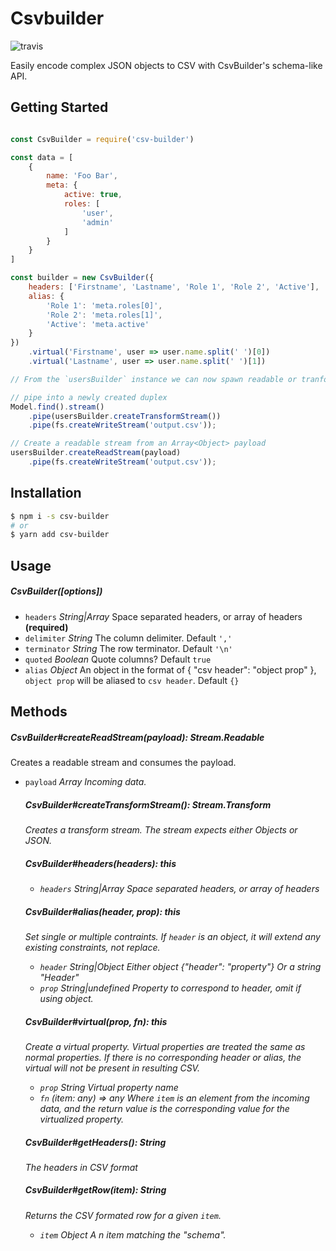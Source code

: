 # Csvbuilder
![travis](https://travis-ci.org/nickpisacane/CsvBuilder.svg?branch=master)

Easily encode complex JSON objects to CSV with CsvBuilder's schema-like API.

## Getting Started
```js

const CsvBuilder = require('csv-builder')

const data = [
	{
		name: 'Foo Bar',
		meta: {
			active: true,
			roles: [
				'user',
				'admin'
			]
		}
	}
]

const builder = new CsvBuilder({
	headers: ['Firstname', 'Lastname', 'Role 1', 'Role 2', 'Active'],
	alias: {
		'Role 1': 'meta.roles[0]',
		'Role 2': 'meta.roles[1]',
		'Active': 'meta.active'
	}
})
	.virtual('Firstname', user => user.name.split(' ')[0])
	.virtual('Lastname', user => user.name.split(' ')[1])

// From the `usersBuilder` instance we can now spawn readable or tranform streams.

// pipe into a newly created duplex
Model.find().stream()
	.pipe(usersBuilder.createTransformStream())
	.pipe(fs.createWriteStream('output.csv'));

// Create a readable stream from an Array<Object> payload
usersBuilder.createReadStream(payload)
	.pipe(fs.createWriteStream('output.csv'));
```

## Installation
```bash
$ npm i -s csv-builder
# or
$ yarn add csv-builder
```

## Usage
##### CsvBuilder([options])
* `headers` *String|Array<String>* Space separated headers, or array of headers **(required)**
* `delimiter` *String* The column delimiter. Default `','`
* `terminator` *String* The row terminator. Default `'\n'`
* `quoted` *Boolean* Quote columns? Default `true`
* `alias` *Object* An object in the format of { "csv header": "object prop" }, `object prop` will be aliased to `csv header`. Default `{}`

## Methods

##### CsvBuilder#createReadStream(payload): Stream.Readable
Creates a readable stream and consumes the payload.
* `payload` *Array<Object>* Incoming data.

##### CsvBuilder#createTransformStream(): Stream.Transform
Creates a transform stream. The stream expects either Objects or JSON.

##### CsvBuilder#headers(headers): this
* `headers` *String|Array* Space separated headers, or array of headers

##### CsvBuilder#alias(header, prop): this
Set single or multiple contraints. If `header` is an object, it will extend any existing constraints, not replace.
* `header` *String|Object* Either object {"header": "property"} Or a string "Header"
* `prop` *String|undefined* Property to correspond to header, omit if using object.

##### CsvBuilder#virtual(prop, fn): this
Create a virtual property. Virtual properties are treated the same as normal
properties. If there is no corresponding header or alias, the virtual will not be present in resulting CSV.
* `prop` *String* Virtual property name
* `fn` *(item: any) => any* Where `item` is an element from the incoming data, and the return value is the corresponding value for the virtualized property.

##### CsvBuilder#getHeaders(): String
The headers in CSV format

##### CsvBuilder#getRow(item): String
Returns the CSV formated row for a given `item`.
*  `item` *Object* A n item matching the "schema".

